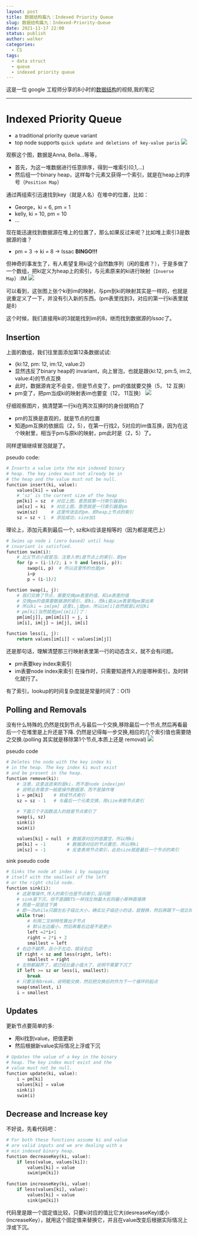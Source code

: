 ```yaml
---
layout: post
title: 数据结构篇九：Indexed Priority Queue
slug: 数据结构篇九：Indexed-Priority-Queue
date: 2021-11-17 22:00
status: publish
author: walker
categories: 
  - CS
tags:
  - data struct
  - queue
  - indexed priority queue
---
```


这是一位 google 工程师分享的8小时的[数据结构](https://www.youtube.com/watch?v=RBSGKlAvoiM)的视频,我的笔记

-----

# Indexed Priority Queue

* a traditional priority queue variant
* top node supports `quick update and deletions of key-value paris`
![](../assets/1859625-e287109fa63ae3be.png)

观察这个图，数据是Anna, Bella...等等，
* 首先，为这一堆数据进行任意排序，得到一堆索引(0,1,...)
* 然后组一个binary heap，这样每个元素又获得一个索引，就是在heap上的序号（`Position Map`）

通过两组索引迅速找到key（就是人名）在堆中的位置，比如：
* George，ki = 6, pm = 1
* kelly, ki = 10, pm = 10
* ...

现在能迅速找到数据源在堆上的位置了，那么如果反过来呢？比如堆上索引3是数据源的谁？
* pm = 3 -> ki = 8 -> Issac **BINGO!!!**

但神奇的事发生了，有人希望复用ki这个自然数序列（闲的蛋疼？），于是多做了一个数组，把ki定义为heap上的索引，与元素原来的ki进行映射（`Inverse Map`）:IM
![](../assets/1859625-ce50aadafe092a41.png)

可以看到，这张图上张个ki到im的映射，与pm到ki的映射其实是一样的，也就是说重定义了一下，并没有引入新的东西。(pm表里找到3，对应的第一行ki表里就是8）

这个时候，我们直接用ki的3就能找到im的8，继而找到数据源的*Issac*了。

## Insertion

上面的数组，我们往里面添加第12条数据试试: 
* {ki:12, pm: 12, im:12, value:2}
* 显然违反了binary heap的 invariant，向上冒泡，也就是跟{ki:12, pm:5, im:2, value:4}的节点互换
* 此时，数据源肯定不会变，但是节点变了，pm的值就要交换（5， 12 互换）
* pm变了，把pm当成ki的映射表im也要变（12， 11互换）
![](../assets/1859625-1470af2b119b338e.png)

仔细观察图片，搞清楚第一行ki在两次互换时的身份就明白了
* pm的互换是直观的，就是节点的位置
* 知道pm互换的依据后（2，5），在第一行找2，5对应的im值互换，因为在这个映射里，相当于pm与原ki的映射，pm此时是（2，5）了。

同样逻辑继续冒泡就是了。

pseudo code:
```python
# Inserts a value into the min indexed binary 
# heap. The key index must not already be in 
# the heap and the value must not be null. 
function insert(ki, value):
    values[ki] = value
    # ‘sz’ is the current size of the heap
    pm[ki] = sz  # 对应上图，意思就第一行索引器是ki
    im[sz] = ki  # 对应上图，意思就是一行索引器是pm
    swim(sz)     # 这里传进去的pm，即heap上节点的索引
    sz = sz + 1  # 添加成功，size加1
```
理论上，添加元素到最后一个, sz和ki应该是相等的（因为都是尾巴上）

```python
# Swims up node i (zero based) until heap 
# invariant is satisfied.
function swim(i):
    # 比父节点小就冒泡，注意入参i是节点上的索引，即pm
    for (p = (i-1)/2; i > 0 and less(i, p)): 
        swap(i, p)  # 所以这里传的也是pm
        i=p
        p = (i-1)/2

function swap(i, j): 
    # 我们交换了节点，需要交换pm表里的值，和im表里的值
    # 交换pm的值需要数据源的索引，即ki，而ki能从im表里用pm算出来
    # 所以ki = im[pm] 这里i,j是pm，所以im[i]自然就是i对应ki
    # pm[ki]当然就是pm[im[i]]了：
    pm[im[j]], pm[im[i]] = j, i
    im[i], im[j] = im[j], im[i]

function less(i, j):
    return values[im[i]] < values[im[j]]
```

还是那句话，理解清楚那三行映射表里第一行的动态含义，就不会有问题。
* pm表要key index来索引
* im表要node index来索引
在操作时，只需要知道传入的是哪种索引，及时转化就行了。

有了索引，lookup的时间复杂度就是常量时间了：O(1)

## Polling and Removals

没有什么特殊的,仍然是找到节点,与最后一个交换,移除最后一个节点,然后再看最后一个在堆里是上升还是下降.
仍然是记得每一步交换,相应的几个索引值也需要随之交换.(polling 其实就是移除第1个节点,本质上还是 removal)
![](../assets/1859625-dd5ee538c3b4b8ae.png)

pseudo code
```python
# Deletes the node with the key index ki
# in the heap. The key index ki must exist 
# and be present in the heap.
function remove(ki):
    # 注意，这里送进来的是ki，而不是node index(pm)
    # 说明业务需求一般是操作数据源，而不是操作堆
    i = pm[ki]    # 转成节点索引
    sz = sz - 1   # 与最后一个元素交换，用size来做节点索引
    
    # 下面三个子函数送入的就是节点索引了
    swap(i, sz) 
    sink(i)
    swim(i)

    values[ki] = null  # 数据源对应的值置空，所以用ki
    pm[ki] = -1        # 数据源对应的节点置空，所以用ki
    im[sz] = -1        # 反查表用节点索引，此处size就是最后一个节点的索引
```

sink pseudo code
```python
# Sinks the node at index i by swapping 
# itself with the smallest of the left 
# or the right child node.
function sink(i):
    # 这是堆操作,传入的索引也是节点索引,没问题
    # sink是下沉，但不是跟BTS一样找左侧最大右则最小那种直接换
    # 而是一层层往下换
    # 即一次while只跟左右子级比大小，确实比子级还小的话，就替换，然后再跟下一层比较
    while true:
        # 利用二叉树特性算出子节点
        # 默认左边最小，然后再看右边是不是更小
        left =2*i+1
        right = 2*i + 2
        smallest = left
    # 右边不越界，且小于左边，就设右边
    if right < sz and less(right, left):
        smallest = right
    # 左侧都越界了，或已经比最小值大了，说明不需要下沉了
    if left >= sz or less(i, smallest):
        break
    # 只要没有break，说明能交换，然后把交换后的作为下一个循环的起点
    swap(smallest, i)
    i = smallest
```

## Updates

更新节点要简单的多:
* 用ki找到value，把值更新
* 然后根据新value实际情况上浮或下沉
```python
# Updates the value of a key in the binary 
# heap. The key index must exist and the
# value must not be null.
function update(ki, value):
    i = pm[ki]
    values[ki] = value
    sink(i)
    swim(i)
```

## Decrease and Increase key

不好说，先看代码吧：
```python
# For both these functions assume ki and value 
# are valid inputs and we are dealing with a
# min indexed binary heap.
function decreaseKey(ki, value):
    if less(value, values[ki]): 
        values[ki] = value 
        swim(pm[ki])
        
function increaseKey(ki, value): 
    if less(values[ki], value):
        values[ki] = value 
        sink(pm[ki])
```
代码里是跟一个固定值比较，只要ki对应的值比它大(desreaseKey)或小(increaseKey），就用这个固定值来替换它，并且在value改变后根据实际情况上浮或下沉。
